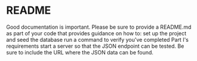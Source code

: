 # README

Good documentation is important. Please be sure to provide a README.md as part of your code that provides guidance on how to:
set up the project and seed the database
run a command to verify you've completed Part I's requirements
start a server so that the JSON endpoint can be tested. Be sure to include the URL where the JSON data can be found.
